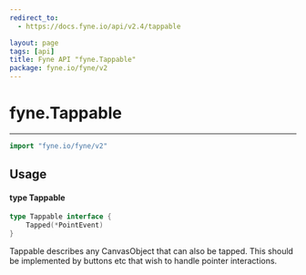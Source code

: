 ```yaml
---
redirect_to:
  - https://docs.fyne.io/api/v2.4/tappable

layout: page
tags: [api]
title: Fyne API "fyne.Tappable"
package: fyne.io/fyne/v2
---
```

# fyne.Tappable
---

```go
import "fyne.io/fyne/v2"
```

## Usage

#### type Tappable

```go
type Tappable interface {
	Tapped(*PointEvent)
}
```

Tappable describes any CanvasObject that can also be tapped. This should be implemented by buttons etc that wish to handle pointer interactions.
